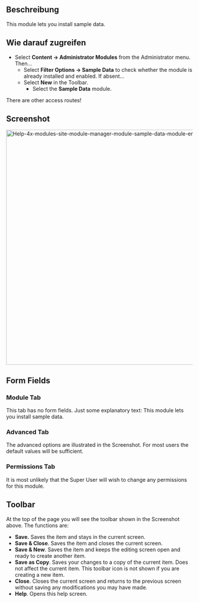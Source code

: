 <!-- Filename: Help4.x:Extensions_Module_Manager_Sample_Data / Display title: Erweiterungen: Module Beispieldaten -->

## Beschreibung

This module lets you install sample data.

## Wie darauf zugreifen

- Select **Content → Administrator Modules** from the Administrator
  menu. Then...
  - Select **Filter Options → Sample Data** to check whether the
    module is already installed and enabled. If absent...
  - Select **New** in the Toolbar.
    - Select the **Sample Data** module.

There are other access routes!

## Screenshot

<img
src="https://docs.joomla.org/images/d/d9/Help-4x-modules-site-module-manager-module-sample-data-module-en.png"
decoding="async" data-file-width="800" data-file-height="633"
width="800" height="633"
alt="Help-4x-modules-site-module-manager-module-sample-data-module-en.png" />

## Form Fields

### Module Tab

This tab has no form fields. Just some explanatory text: This module
lets you install sample data.

### Advanced Tab

The advanced options are illustrated in the Screenshot. For most users
the default values will be sufficient.

### Permissions Tab

It is most unlikely that the Super User will wish to change any
permissions for this module.

## Toolbar

At the top of the page you will see the toolbar shown in the Screenshot
above. The functions are:

- **Save.** Saves the item and stays in the current screen.
- **Save & Close**. Saves the item and closes the current screen.
- **Save & New**. Saves the item and keeps the editing screen open and
  ready to create another item.
- **Save as Copy**. Saves your changes to a copy of the current item.
  Does not affect the current item. This toolbar icon is not shown if
  you are creating a new item.
- **Close**. Closes the current screen and returns to the previous
  screen without saving any modifications you may have made.
- **Help**. Opens this help screen.
